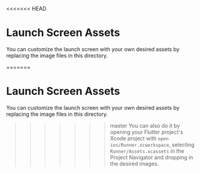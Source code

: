 <<<<<<< HEAD
# Launch Screen Assets

You can customize the launch screen with your own desired assets by replacing the image files in this directory.

=======
# Launch Screen Assets

You can customize the launch screen with your own desired assets by replacing the image files in this directory.

>>>>>>> master
You can also do it by opening your Flutter project's Xcode project with `open ios/Runner.xcworkspace`, selecting `Runner/Assets.xcassets` in the Project Navigator and dropping in the desired images.